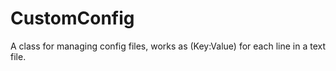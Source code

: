 # CustomConfig
A class for managing config files, works as (Key:Value) for each line in a text file.
